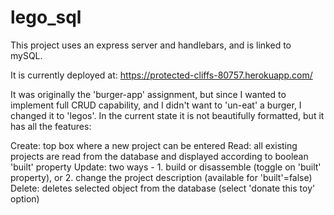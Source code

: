 # lego_sql

This project uses an express server and handlebars, and is linked to mySQL.

It is currently deployed at: https://protected-cliffs-80757.herokuapp.com/

It was originally the 'burger-app' assignment, but since I wanted
to implement full CRUD capability, and I didn't want to 'un-eat' a
burger, I changed it to 'legos'.  In the current state it is not 
beautifully formatted, but it has all the features:

Create:  top box where a new project can be entered
Read:    all existing projects are read from the database and displayed according to boolean 'built' property
Update:  two ways - 1.  build or disassemble (toggle on 'built' property), or
                    2.  change the project description (available for 'built'=false)
Delete:  deletes selected object from the database (select 'donate this toy' option)

